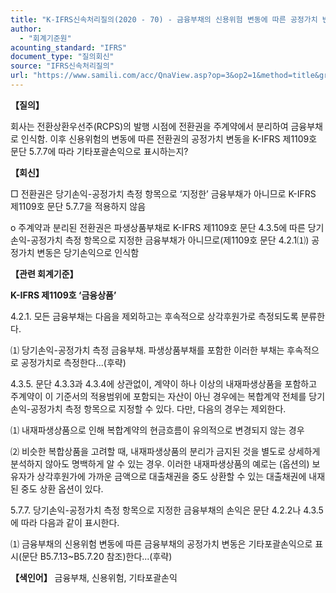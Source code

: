 ```yaml
---
title: "K-IFRS신속처리질의(2020 - 70) - 금융부채의 신용위험 변동에 따른 공정가치 변동"
author:
  - "회계기준원"
acounting_standard: "IFRS"
document_type: "질의회신"
source: "IFRS신속처리질의"
url: "https://www.samili.com/acc/QnaView.asp?op=3&op2=1&method=title&group=2124-15;1&orgcode=3&searchword=&page=27&code=K%2DIFRS%EC%8B%A0%EC%86%8D%EC%B2%98%EB%A6%AC%EC%A7%88%EC%9D%98%2D70%3A202009"
---
```

**【질의】**

  

회사는 전환상환우선주(RCPS)의 발행 시점에 전환권을 주계약에서 분리하여 금융부채로 인식함. 이후 신용위험의 변동에 따른 전환권의 공정가치 변동을 K-IFRS 제1109호 문단 5.7.7에 따라 기타포괄손익으로 표시하는지?

  
  

**【회신】**

  

□ 전환권은 당기손익-공정가치 측정 항목으로 ‘지정한’ 금융부채가 아니므로 K-IFRS 제1109호 문단 5.7.7을 적용하지 않음

  

o 주계약과 분리된 전환권은 파생상품부채로 K-IFRS 제1109호 문단 4.3.5에 따른 당기손익-공정가치 측정 항목으로 지정한 금융부채가 아니므로(제1109호 문단 4.2.1⑴) 공정가치 변동은 당기손익으로 인식함

  
  

**【관련 회계기준】**

  

**K-IFRS 제1109호 ‘금융상품’**

  

4.2.1. 모든 금융부채는 다음을 제외하고는 후속적으로 상각후원가로 측정되도록 분류한다.

⑴ 당기손익-공정가치 측정 금융부채. 파생상품부채를 포함한 이러한 부채는 후속적으로 공정가치로 측정한다...(후략)

  

4.3.5. 문단 4.3.3과 4.3.4에 상관없이, 계약이 하나 이상의 내재파생상품을 포함하고 주계약이 이 기준서의 적용범위에 포함되는 자산이 아닌 경우에는 복합계약 전체를 당기손익-공정가치 측정 항목으로 지정할 수 있다. 다만, 다음의 경우는 제외한다.

⑴ 내재파생상품으로 인해 복합계약의 현금흐름이 유의적으로 변경되지 않는 경우

⑵ 비슷한 복합상품을 고려할 때, 내재파생상품의 분리가 금지된 것을 별도로 상세하게 분석하지 않아도 명백하게 알 수 있는 경우. 이러한 내재파생상품의 예로는 (옵션의) 보유자가 상각후원가에 가까운 금액으로 대출채권을 중도 상환할 수 있는 대출채권에 내재된 중도 상환 옵션이 있다.

  

5.7.7. 당기손익-공정가치 측정 항목으로 지정한 금융부채의 손익은 문단 4.2.2나 4.3.5에 따라 다음과 같이 표시한다.

⑴ 금융부채의 신용위험 변동에 따른 금융부채의 공정가치 변동은 기타포괄손익으로 표시(문단 B5.7.13~B5.7.20 참조)한다...(후략)

  
  

**【색인어】** 금융부채, 신용위험, 기타포괄손익

